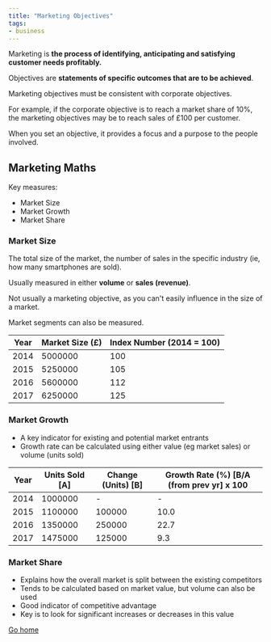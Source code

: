 ```yaml
---
title: "Marketing Objectives"
tags:
- business
---
```


Marketing is **the process of identifying, anticipating and satisfying customer needs profitably.**

Objectives are **statements of specific outcomes that are to be achieved**.

Marketing objectives must be consistent with corporate objectives. 

For example, if the corporate objective is to reach a market share of 10%, the marketing objectives may be to reach sales of £100 per customer.

When you set an objective, it provides a focus and a purpose to the people involved.

## Marketing Maths

Key measures:
- Market Size
- Market Growth
- Market Share

### Market Size

The total size of the market, the number of sales in the specific industry (ie, how many smartphones are sold).

Usually measured in either **volume** or **sales (revenue)**.

Not usually a marketing objective, as you can't easily influence in the size of a market.

Market segments can also be measured.

| Year | Market Size (£) | Index Number (2014 = 100) |
|------|-----------------|---------------------------|
| 2014 | 5000000         | 100                       |
| 2015 | 5250000         | 105                       |
| 2016 | 5600000         | 112                       |
| 2017 | 6250000         | 125                       |


### Market Growth

- A key indicator for existing and potential market entrants
- Growth rate can be calculated using either value (eg market sales) or volume (units sold)

| Year | Units Sold [A] | Change (Units) [B] | Growth Rate (%) [B/A (from prev yr] x 100 |
|------|----------------|--------------------|-------------------------------------------|
| 2014 | 1000000        | -                  | -                                         |
| 2015 | 1100000        | 100000             | 10.0                                        |
| 2016 | 1350000        | 250000             | 22.7                                      |
| 2017 | 1475000        | 125000             | 9.3                                       |


### Market Share

- Explains how the overall market is split between the existing competitors
- Tends to be calculated based on market value, but volume can also be used
- Good indicator of competitive advantage
- Key is to look for significant increases or decreases in this value

[Go home](/)